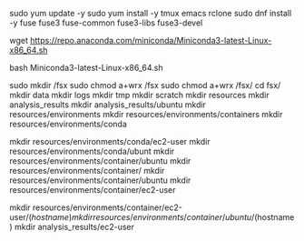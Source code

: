 sudo yum update -y
sudo yum install -y tmux emacs rclone
sudo dnf install -y fuse fuse3 fuse-common fuse3-libs fuse3-devel


wget https://repo.anaconda.com/miniconda/Miniconda3-latest-Linux-x86_64.sh

bash Miniconda3-latest-Linux-x86_64.sh

sudo mkdir /fsx
sudo chmod a+wrx /fsx
sudo chmod a+wrx /fsx/
cd fsx/
mkdir data
mkdir logs
mkdir tmp
mkdir scratch
mkdir resources
mkdir analysis_results
mkdir analysis_results/ubuntu
mkdir resources/environments
mkdir resources/environments/containers
mkdir resources/environments/conda


mkdir resources/environments/conda/ec2-user
mkdir resources/environments/conda/ubunt
mkdir resources/environments/container/ubuntu
mkdir resources/environments/container/
mkdir resources/environments/container/ubuntu
mkdir resources/environments/container/ec2-user

mkdir resources/environments/container/ec2-user/$(hostname)
mkdir resources/environments/container/ubuntu/$(hostname)
mkdir analysis_results/ec2-user